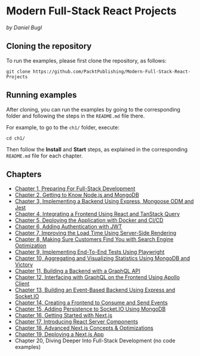 # Modern Full-Stack React Projects

_by Daniel Bugl_

## Cloning the repository

To run the examples, please first clone the repository, as follows:

```
git clone https://github.com/PacktPublishing/Modern-Full-Stack-React-Projects
```

## Running examples

After cloning, you can run the examples by going to the corresponding folder and following the steps in the `README.md` file there.

For example, to go to the `ch1/` folder, execute:

```
cd ch1/
```

Then follow the **Install** and **Start** steps, as explained in the corresponding `README.md` file for each chapter.

## Chapters

- [Chapter 1, Preparing For Full-Stack Development](https://github.com/PacktPublishing/Modern-Full-Stack-React-Projects/tree/main/ch1)
- [Chapter 2, Getting to Know Node.js and MongoDB](https://github.com/PacktPublishing/Modern-Full-Stack-React-Projects/tree/main/ch2)
- [Chapter 3, Implementing a Backend Using Express, Mongoose ODM and Jest](https://github.com/PacktPublishing/Modern-Full-Stack-React-Projects/tree/main/ch3)
- [Chapter 4, Integrating a Frontend Using React and TanStack Query](https://github.com/PacktPublishing/Modern-Full-Stack-React-Projects/tree/main/ch4)
- [Chapter 5, Deploying the Application with Docker and CI/CD](https://github.com/PacktPublishing/Modern-Full-Stack-React-Projects/tree/main/ch5)
- [Chapter 6, Adding Authentication with JWT](https://github.com/PacktPublishing/Modern-Full-Stack-React-Projects/tree/main/ch6)
- [Chapter 7, Improving the Load Time Using Server-Side Rendering](https://github.com/PacktPublishing/Modern-Full-Stack-React-Projects/tree/main/ch7)
- [Chapter 8, Making Sure Customers Find You with Search Engine Optimization](https://github.com/PacktPublishing/Modern-Full-Stack-React-Projects/tree/main/ch8)
- [Chapter 9, Implementing End-To-End Tests Using Playwright](https://github.com/PacktPublishing/Modern-Full-Stack-React-Projects/tree/main/ch9)
- [Chapter 10, Aggregating and Visualizing Statistics Using MongoDB and Victory](https://github.com/PacktPublishing/Modern-Full-Stack-React-Projects/tree/main/ch10)
- [Chapter 11, Building a Backend with a GraphQL API](https://github.com/PacktPublishing/Modern-Full-Stack-React-Projects/tree/main/ch11)
- [Chapter 12, Interfacing with GraphQL on the Frontend Using Apollo Client](https://github.com/PacktPublishing/Modern-Full-Stack-React-Projects/tree/main/ch12)
- [Chapter 13, Building an Event-Based Backend Using Express and Socket.IO](https://github.com/PacktPublishing/Modern-Full-Stack-React-Projects/tree/main/ch13)
- [Chapter 14, Creating a Frontend to Consume and Send Events](https://github.com/PacktPublishing/Modern-Full-Stack-React-Projects/tree/main/ch14)
- [Chapter 15, Adding Persistence to Socket.IO Using MongoDB](https://github.com/PacktPublishing/Modern-Full-Stack-React-Projects/tree/main/ch15)
- [Chapter 16, Getting Started with Next.js](https://github.com/PacktPublishing/Modern-Full-Stack-React-Projects/tree/main/ch16)
- [Chapter 17, Introducing React Server Components](https://github.com/PacktPublishing/Modern-Full-Stack-React-Projects/tree/main/ch17)
- [Chapter 18, Advanced Next.js Concepts & Optimizations](https://github.com/PacktPublishing/Modern-Full-Stack-React-Projects/tree/main/ch18)
- [Chapter 19, Deploying a Next.js App](https://github.com/PacktPublishing/Modern-Full-Stack-React-Projects/tree/main/ch19)
- Chapter 20, Diving Deeper Into Full-Stack Development (no code examples)
